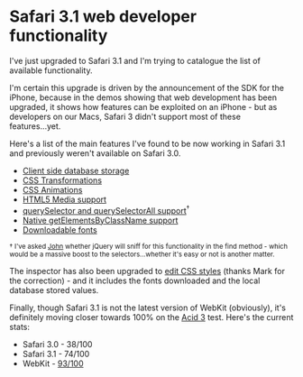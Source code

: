 # Safari 3.1 web developer functionality

I've just upgraded to Safari 3.1 and I'm trying to catalogue the list of available functionality.

I'm certain this upgrade is driven by the announcement of the SDK for the iPhone, because in the demos showing that web development has been upgraded, it shows how features can be exploited on an iPhone - but as developers on our Macs, Safari 3 didn't support most of these features...yet.


<!--more-->

Here's a list of the main features I've found to be now working in Safari 3.1 and previously weren't available on Safari 3.0.

* [Client side database storage](http://webkit.org/blog/126/webkit-does-html5-client-side-database-storage/)
* [CSS Transformations](http://webkit.org/blog/130/css-transforms/)
* [CSS Animations](http://webkit.org/blog/138/css-animation/)
* [HTML5 Media support](http://webkit.org/blog/140/html5-media-support/)
* [querySelector and querySelectorAll support](http://webkit.org/blog/156/queryselector-and-queryselectorall/)<sup>&dagger;</sup>
* [Native getElementsByClassName support](http://webkit.org/blog/153/webkit-gets-native-getelementsbyclassname/)
* [Downloadable fonts](http://webkit.org/blog/124/downloadable-fonts/)

<small>&dagger; I've asked [John](http://ejohn.org) whether jQuery will sniff for this functionality in the find method - which would be a massive boost to the selectors...whether it's easy or not is another matter.</small>

The inspector has also been upgraded to [edit CSS styles](http://webkit.org/blog/148/web-inspector-update/) (thanks Mark for the correction) - and it includes the fonts downloaded and the local database stored values.

Finally, though Safari 3.1 is not the latest version of WebKit (obviously), it's definitely moving closer towards 100% on the [Acid 3](http://acid3.acidtests.org/) test.  Here's the current stats:

* Safari 3.0 - 38/100
* Safari 3.1 - 74/100
* WebKit - [93/100](http://webkit.org/blog/161/webkit-hits-93100-in-acid3/)
